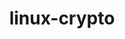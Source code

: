 ---
parent_project: linux
permalink: /engineering/projects/linux/linux-crypto/
project_link_name: linux-crypto
project_stats: 'true'
project_url: n/a
title: linux-crypto
image: /assets/images/projects/kernel.png
---